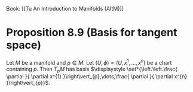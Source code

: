 Book: [[Tu An Introduction to Manifolds (AItM)]]
# Proposition 8.9 (Basis for tangent space)
Let $M$ be a manifold and $p\in M$.
Let $(U,\phi)=(U,x^{1},\dots,x^{n})$ be a chart containing $p$.
Then $T_{p}M$ has basis $\displaystyle \set*{\left.\left.\frac{ \partial }{ \partial x^{1} }\right\vert_{p},\dots,\frac{ \partial }{ \partial x^{n} }\right\vert_{p}}$.